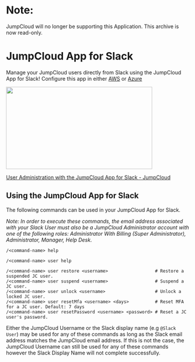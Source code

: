 # Note:
JumpCloud will no longer be supporting this Application. This archive is now read-only.

# JumpCloud App for Slack
Manage your JumpCloud users directly from Slack using the JumpCloud App for Slack! Configure this app in either [AWS](https://github.com/TheJumpCloud/jumpcloud-slack-app/tree/master/AWS) or [Azure](https://github.com/TheJumpCloud/jumpcloud-slack-app/tree/master/Azure)

<p><a href="https://jumpcloud.com/blog/slack-app?wvideo=6ogzq4mfvu"><img src="https://embedwistia-a.akamaihd.net/deliveries/6d72bd3ddd07ead13a5cf2822522f277.jpg?image_play_button_size=2x&amp;image_crop_resized=960x540&amp;image_play_button=1&amp;image_play_button_color=41c8c6e0" width="400" height="225" style="width: 400px; height: 225px;"></a></p><p><a href="https://jumpcloud.com/blog/slack-app?wvideo=6ogzq4mfvu">User Administration with the JumpCloud App for Slack - JumpCloud</a></p>

## Using the JumpCloud App for Slack

The following commands can be used in your JumpCloud App for Slack.

_Note: In order to execute these commands, the email address associated with your Slack User must also be a JumpCloud Administrator account with one of the following roles: Administrator With Billing (Super Administrator), Administrator, Manager, Help Desk._

```
/<command-name> help
```
```
/<command-name> user help
```
```User Commands Help
/<command-name> user restore <username>                  # Restore a suspended JC user.
/<command-name> user suspend <username>                  # Suspend a JC user.
/<command-name> user unlock <username>                   # Unlock a locked JC user.
/<command-name> user resetMfa <username> <days>          # Reset MFA for a JC user. Default: 7 days
/<command-name> user resetPassword <username> <password> # Reset a JC user's password.
```

Either the JumpCloud Username or the Slack display name (e.g `@Slack User`) may be used for any of these commands as long as the Slack email address matches the JumpCloud email address. If this is not the case, the JumpCloud Username can still be used for any of these commands however the Slack Display Name will not complete successfully.
